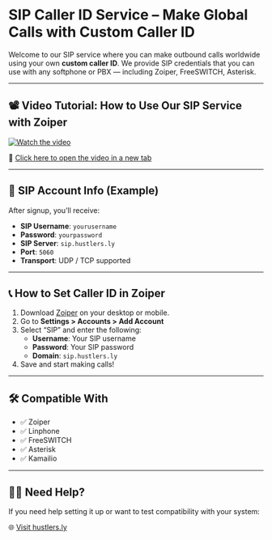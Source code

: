 # SIP Caller ID Service – Make Global Calls with Custom Caller ID

Welcome to our SIP service where you can make outbound calls worldwide using your own **custom caller ID**. We provide SIP credentials that you can use with any softphone or PBX — including Zoiper, FreeSWITCH, Asterisk.

---

## 📽️ Video Tutorial: How to Use Our SIP Service with Zoiper

[![Watch the video](https://img.youtube.com/vi/K4hCJ6OEbzs/0.jpg)](https://www.youtube.com/watch?v=K4hCJ6OEbzs)

🔗 <a href="https://www.youtube.com/watch?v=K4hCJ6OEbzs" target="_blank">Click here to open the video in a new tab</a>

---

## 🔐 SIP Account Info (Example)

After signup, you’ll receive:

- **SIP Username**: `yourusername`
- **Password**: `yourpassword`
- **SIP Server**: `sip.hustlers.ly`
- **Port**: `5060`
- **Transport**: UDP / TCP supported

---

## 📞 How to Set Caller ID in Zoiper

1. Download <a href="https://www.zoiper.com/en/voip-softphone/download/current" target="_blank">Zoiper</a> on your desktop or mobile.
2. Go to **Settings > Accounts > Add Account**
3. Select “SIP” and enter the following:
    - **Username**: Your SIP username  
    - **Password**: Your SIP password  
    - **Domain**: `sip.hustlers.ly`
4. Save and start making calls!

---

## 🛠 Compatible With

- ✅ Zoiper  
- ✅ Linphone  
- ✅ FreeSWITCH  
- ✅ Asterisk  
- ✅ Kamailio

---

## 🧑‍💻 Need Help?

If you need help setting it up or want to test compatibility with your system:

🌐 <a href="https://hustlers.ly" target="_blank">Visit hustlers.ly</a>

